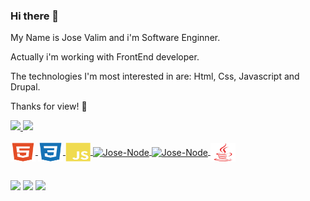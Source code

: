 ### Hi there 👋

My Name is Jose Valim and i'm Software Enginner.

Actually i'm working with FrontEnd developer.

The technologies I'm most interested in are: Html, Css, Javascript and Drupal.

Thanks for view! 🤗
<div>
  <a href="https://github.com/JoseAugustoValim">
  <img height="180em" src="https://github-readme-stats.vercel.app/api?username=JoseAugustoValim&show_icons=true&theme=dark&include_all_commits=true&count_private=true"/>
  <img height="180em" src="https://github-readme-stats.vercel.app/api/top-langs/?username=JoseAugustoValim&layout=compact&langs_count=7&theme=dark"/>
</div>
  
  <div style="display: inline_block"><br>
   <img align="center" alt="Jose-Html" height="30" width="40" src="https://raw.githubusercontent.com/devicons/devicon/master/icons/html5/html5-plain.svg">
     <img align="center" alt="Jose-Css" height="30" width="40" src="https://raw.githubusercontent.com/devicons/devicon/master/icons/css3/css3-plain.svg">
  <img align="center" alt="Jose-Js" height="30" width="40" src="https://raw.githubusercontent.com/devicons/devicon/master/icons/javascript/javascript-plain.svg">
   <img align="center" alt="Jose-Node" height="30" width="40" src="https://cdn.jsdelivr.net/gh/devicons/devicon/icons/nodejs/nodejs-original-wordmark.svg"">
<img align="center" alt="Jose-Node" height="30" width="40" src="https://cdn.jsdelivr.net/gh/devicons/devicon/icons/react/react-original-wordmark.svg">

  <img align="center" alt="Jose-Java" height="30" width="40" src="https://raw.githubusercontent.com/devicons/devicon/master/icons/java/java-plain.svg">
 
</div>
  
  ##
<div> 
  <a href="https://twitter.com/OoZeAugusto" target="_blank"><img src= "https://img.shields.io/badge/Twitter-1DA1F2?style=for-the-badge&logo=twitter&logoColor=white" target="_blank"></a>
  <a href="https://www.instagram.com/oozeaugusto/" target="_blank"><img src= "https://img.shields.io/badge/Instagram-E4405F?style=for-the-badge&logo=instagram&logoColor=white" target="_blank"></a>
  <a href="https://www.linkedin.com/in/jos%C3%A9-augusto-valim-4a35a87a/" target="_blank"><img src= "https://img.shields.io/badge/LinkedIn-0077B5?style=for-the-badge&logo=linkedin&logoColor=white" target="_blank"></a>
</div>
<!--
**JoseAugustoValim/JoseAugustoValim** is a ✨ _special_ ✨ repository because its `README.md` (this file) appears on your GitHub profile.

Here are some ideas to get you started:

- 🔭 I’m currently working on ...
- 🌱 I’m currently learning ...
- 👯 I’m looking to collaborate on ...
- 🤔 I’m looking for help with ...
- 💬 Ask me about ...
- 📫 How to reach me: ...
- 😄 Pronouns: ...
- ⚡ Fun fact: ...
-->
